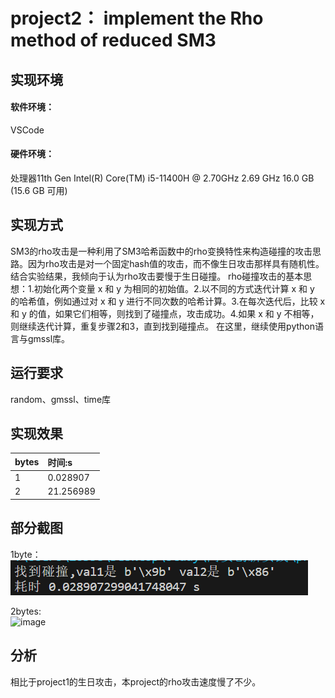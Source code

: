# project2： implement the Rho method of reduced SM3
## 实现环境
#### 软件环境：
VSCode
#### 硬件环境：
处理器11th Gen Intel(R) Core(TM) i5-11400H @ 2.70GHz   2.69 GHz   16.0 GB (15.6 GB 可用)
## 实现方式
SM3的rho攻击是一种利用了SM3哈希函数中的rho变换特性来构造碰撞的攻击思路。因为rho攻击是对一个固定hash值的攻击，而不像生日攻击那样具有随机性。结合实验结果，我倾向于认为rho攻击要慢于生日碰撞。
rho碰撞攻击的基本思想：1.初始化两个变量 x 和 y 为相同的初始值。2.以不同的方式迭代计算 x 和 y 的哈希值，例如通过对 x 和 y 进行不同次数的哈希计算。3.在每次迭代后，比较 x 和 y 的值，如果它们相等，则找到了碰撞点，攻击成功。4.如果 x 和 y 不相等，则继续迭代计算，重复步骤2和3，直到找到碰撞点。
在这里，继续使用python语言与gmssl库。

## 运行要求
random、gmssl、time库
## 实现效果

|bytes|时间:s|
|:---|:---|
|1|0.028907|
|2|21.256989|


## 部分截图
1byte：<br>
![inage](https://github.com/cscs666/homework_group_81/blob/main/project2/AF8F3%244E7%5BOU0HHE_NELJ%40F.png)  

2bytes:<br>
![image](https://github.com/cscs666/homework_group_81/blob/main/project2/NG49EV6E\)%25\(QR7%40%24B%60DE%609U.png)

## 分析
相比于project1的生日攻击，本project的rho攻击速度慢了不少。
